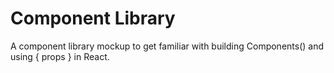 # Component Library
A component library mockup to get familiar with building Components() and using { props } in React.


